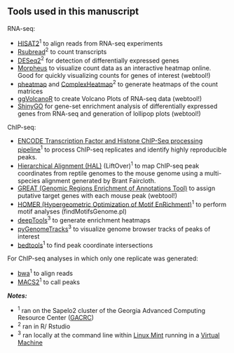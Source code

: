 Tools used in this manuscript
----------------------------------------------------------------------

RNA-seq:
* [HISAT2](http://daehwankimlab.github.io/hisat2/)<sup>1</sup> to align reads from RNA-seq experiments
* [Rsubread](https://bioconductor.org/packages/release/bioc/html/Rsubread.html)<sup>2</sup> to count transcripts
* [DESeq2](http://bioconductor.org/packages/devel/bioc/vignettes/DESeq2/inst/doc/DESeq2.html)<sup>2</sup> for detection of differentially expressed genes
* [Morpheus](https://software.broadinstitute.org/morpheus/) to visualize count data as an interactive heatmap online. Good for quickly visualizing counts for genes of interest (webtool!)
* [pheatmap](https://cran.r-project.org/package=pheatmap) and [ComplexHeatmap](https://jokergoo.github.io/ComplexHeatmap-reference/book/index.html)<sup>2</sup> to generate heatmaps of the count matrices
* [ggVolcanoR](https://ggvolcanor.erc.monash.edu/) to create Volcano Plots of RNA-seq data (webtool!)
* [ShinyGO](http://bioinformatics.sdstate.edu/go/) for gene-set enrichment analysis of differentially expressed genes from RNA-seq and generation of lollipop plots (webtool!)

ChIP-seq:
* [ENCODE Transcription Factor and Histone ChIP-Seq processing pipeline](https://github.com/ENCODE-DCC/chip-seq-pipeline2)<sup>1</sup> to process ChIP-seq replicates and identify highly reproducible peaks. 
* [Hierarchical Alignment (HAL)](https://github.com/ComparativeGenomicsToolkit/hal) (LiftOver)<sup>1</sup> to map ChIP-seq peak coordinates from reptile genomes to the mouse genome using a multi-species alignment generated by Brant Faircloth.
* [GREAT (Genomic Regions Enrichment of Annotations Tool)](http://great.stanford.edu/public/html/) to assign putative target genes with each mouse peak (webtool!)
* [HOMER (Hypergeometric Optimization of Motif EnRichment)](http://homer.ucsd.edu/homer/)<sup>1</sup> to perform motif analyses (findMotifsGenome.pl)
* [deepTools](https://deeptools.readthedocs.io/en/develop/)<sup>3</sup> to generate enrichment heatmaps
* [pyGenomeTracks](https://pygenometracks.readthedocs.io/en/latest/)<sup>3</sup> to visualize genome browser tracks of peaks of interest
* [bedtools](https://bedtools.readthedocs.io/en/latest/index.html)<sup>1</sup> to find peak coordinate intersections

For ChIP-seq analyses in which only one replicate was generated:
* [bwa]()<sup>1</sup> to align reads
* [MACS2]()<sup>1</sup> to call peaks


***Notes:***
* <sup>1</sup>  ran on the Sapelo2 cluster of the Georgia Advanced Computing Resource Center ([GACRC](https://gacrc.uga.edu/))
* <sup>2</sup> ran in R/ Rstudio
* <sup>3</sup>  ran locally at the command line within [Linux Mint](https://www.linuxmint.com/) running in a [Virtual Machine](https://www.virtualbox.org/)   
